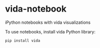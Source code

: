 # vida-notebook
iPython notebooks with vida visualizations

To use notebooks, install vida Python library:

`pip install vida`
